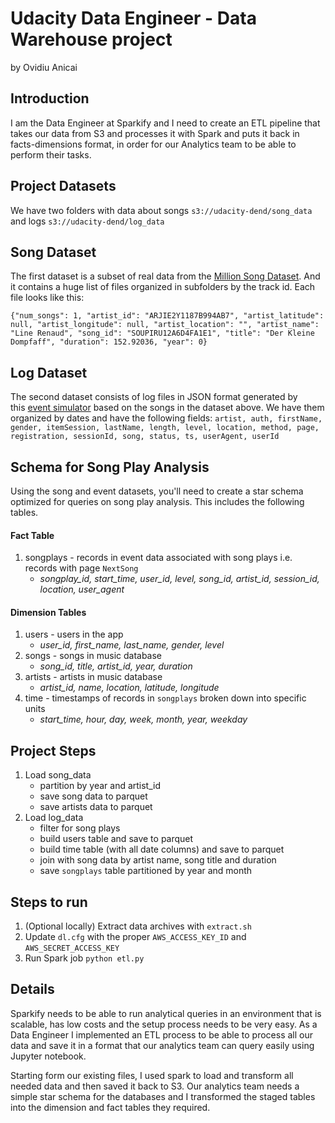 # Udacity Data Engineer - Data Warehouse project
by Ovidiu Anicai


## Introduction

I am the Data Engineer at Sparkify and I need to create an ETL pipeline that takes our data from S3 and processes it with Spark and puts it back in facts-dimensions format, in order for our Analytics team to be able to perform their tasks.

## Project Datasets

We have two folders with data about songs  `s3://udacity-dend/song_data` and logs `s3://udacity-dend/log_data`

## Song Dataset

The first dataset is a subset of real data from the [Million Song Dataset](https://labrosa.ee.columbia.edu/millionsong/). And it contains a huge list of files organized in subfolders by the track id.
Each file looks like this: 

```
{"num_songs": 1, "artist_id": "ARJIE2Y1187B994AB7", "artist_latitude": null, "artist_longitude": null, "artist_location": "", "artist_name": "Line Renaud", "song_id": "SOUPIRU12A6D4FA1E1", "title": "Der Kleine Dompfaff", "duration": 152.92036, "year": 0}

```

## Log Dataset

The second dataset consists of log files in JSON format generated by this [event simulator](https://github.com/Interana/eventsim) based on the songs in the dataset above. We have them organized by dates and have the following fields: ```artist, auth, firstName, gender, itemSession, lastName, length, level, location, method, page, registration, sessionId, song, status, ts, userAgent, userId```


## Schema for Song Play Analysis

Using the song and event datasets, you'll need to create a star schema optimized for queries on song play analysis. This includes the following tables.

#### Fact Table

1.  songplays - records in event data associated with song plays i.e. records with page `NextSong`
    -   *songplay_id, start_time, user_id, level, song_id, artist_id, session_id, location, user_agent*

#### Dimension Tables

1.  users - users in the app
    -   *user_id, first_name, last_name, gender, level*
2.  songs - songs in music database
    -   *song_id, title, artist_id, year, duration*
3.  artists - artists in music database
    -   *artist_id, name, location, latitude, longitude*
4.  time - timestamps of records in `songplays` broken down into specific units
    -   *start_time, hour, day, week, month, year, weekday*

## Project Steps
1. Load song_data 
    - partition by year and artist_id
    - save song data to parquet
    - save artists data to parquet
2. Load log_data 
    - filter for song plays
    - build users table and save to parquet
    - build time table (with all date columns) and save to parquet
    - join with song data by artist name, song title and duration
    - save `songplays` table partitioned by year and month

## Steps to run

1. (Optional locally) Extract data archives with `extract.sh`
3. Update `dl.cfg` with the proper `AWS_ACCESS_KEY_ID` and `AWS_SECRET_ACCESS_KEY`
3. Run Spark job `python etl.py`

## Details
Sparkify needs to be able to run analytical queries in an environment that is scalable, has low costs and the setup process needs to be very easy.
As a Data Engineer I implemented an ETL process to be able to process all our data and save it in a format that our analytics team can query easily using Jupyter notebook.

Starting form our existing files, I used spark to load and transform all needed data and then saved it back to S3. Our analytics team needs a simple star schema for the databases and I transformed the staged tables into the dimension and fact tables they required.
